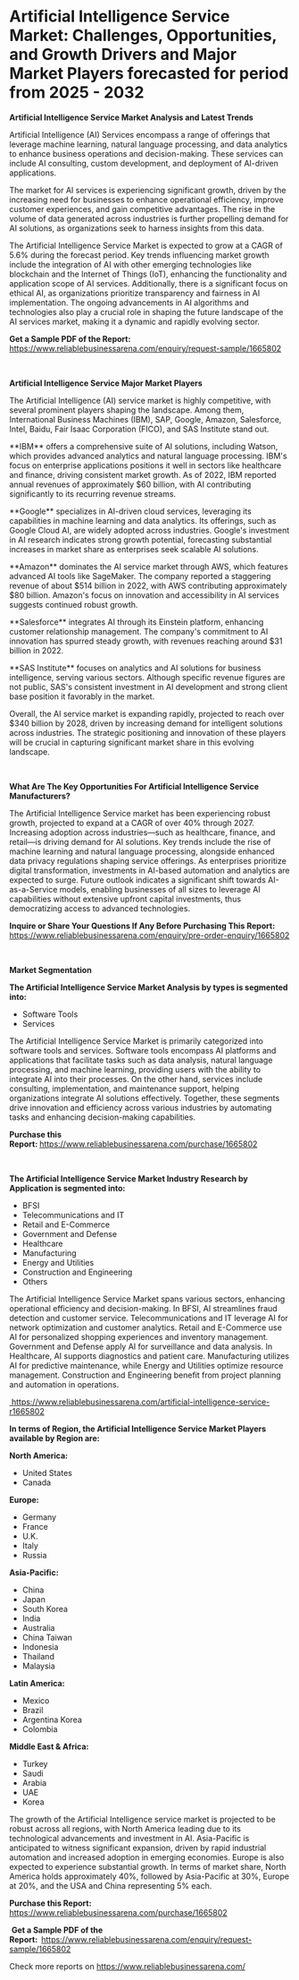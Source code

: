 <p><h1>Artificial Intelligence Service Market: Challenges, Opportunities, and Growth Drivers and Major Market Players forecasted for period from 2025 - 2032</h1></p><p><strong>Artificial Intelligence Service Market Analysis and Latest Trends</strong></p>
<p><p>Artificial Intelligence (AI) Services encompass a range of offerings that leverage machine learning, natural language processing, and data analytics to enhance business operations and decision-making. These services can include AI consulting, custom development, and deployment of AI-driven applications. </p><p>The market for AI services is experiencing significant growth, driven by the increasing need for businesses to enhance operational efficiency, improve customer experiences, and gain competitive advantages. The rise in the volume of data generated across industries is further propelling demand for AI solutions, as organizations seek to harness insights from this data.</p><p>The Artificial Intelligence Service Market is expected to grow at a CAGR of 5.6% during the forecast period. Key trends influencing market growth include the integration of AI with other emerging technologies like blockchain and the Internet of Things (IoT), enhancing the functionality and application scope of AI services. Additionally, there is a significant focus on ethical AI, as organizations prioritize transparency and fairness in AI implementation. The ongoing advancements in AI algorithms and technologies also play a crucial role in shaping the future landscape of the AI services market, making it a dynamic and rapidly evolving sector.</p></p>
<p><strong>Get a Sample PDF of the Report:&nbsp;</strong> <a href="https://www.reliablebusinessarena.com/enquiry/request-sample/1665802?utm_campaign=2248&utm_medium=2&utm_source=Github&utm_content=ia&utm_term=09032025&utm_id=artificial-intelligence-service">https://www.reliablebusinessarena.com/enquiry/request-sample/1665802</a></p>
<p>&nbsp;</p>
<p><strong>Artificial Intelligence Service Major Market Players</strong></p>
<p><p>The Artificial Intelligence (AI) service market is highly competitive, with several prominent players shaping the landscape. Among them, International Business Machines (IBM), SAP, Google, Amazon, Salesforce, Intel, Baidu, Fair Isaac Corporation (FICO), and SAS Institute stand out.</p><p>**IBM** offers a comprehensive suite of AI solutions, including Watson, which provides advanced analytics and natural language processing. IBM's focus on enterprise applications positions it well in sectors like healthcare and finance, driving consistent market growth. As of 2022, IBM reported annual revenues of approximately $60 billion, with AI contributing significantly to its recurring revenue streams.</p><p>**Google** specializes in AI-driven cloud services, leveraging its capabilities in machine learning and data analytics. Its offerings, such as Google Cloud AI, are widely adopted across industries. Google's investment in AI research indicates strong growth potential, forecasting substantial increases in market share as enterprises seek scalable AI solutions.</p><p>**Amazon** dominates the AI service market through AWS, which features advanced AI tools like SageMaker. The company reported a staggering revenue of about $514 billion in 2022, with AWS contributing approximately $80 billion. Amazon's focus on innovation and accessibility in AI services suggests continued robust growth.</p><p>**Salesforce** integrates AI through its Einstein platform, enhancing customer relationship management. The company's commitment to AI innovation has spurred steady growth, with revenues reaching around $31 billion in 2022.</p><p>**SAS Institute** focuses on analytics and AI solutions for business intelligence, serving various sectors. Although specific revenue figures are not public, SAS's consistent investment in AI development and strong client base position it favorably in the market.</p><p>Overall, the AI service market is expanding rapidly, projected to reach over $340 billion by 2028, driven by increasing demand for intelligent solutions across industries. The strategic positioning and innovation of these players will be crucial in capturing significant market share in this evolving landscape.</p></p>
<p>&nbsp;</p>
<p><strong>What Are The Key Opportunities For Artificial Intelligence Service Manufacturers?</strong></p>
<p><p>The Artificial Intelligence Service market has been experiencing robust growth, projected to expand at a CAGR of over 40% through 2027. Increasing adoption across industries—such as healthcare, finance, and retail—is driving demand for AI solutions. Key trends include the rise of machine learning and natural language processing, alongside enhanced data privacy regulations shaping service offerings. As enterprises prioritize digital transformation, investments in AI-based automation and analytics are expected to surge. Future outlook indicates a significant shift towards AI-as-a-Service models, enabling businesses of all sizes to leverage AI capabilities without extensive upfront capital investments, thus democratizing access to advanced technologies.</p></p>
<p><strong>Inquire or Share Your Questions If Any Before Purchasing This Report:</strong> <a href="https://www.reliablebusinessarena.com/enquiry/pre-order-enquiry/1665802?utm_campaign=2248&utm_medium=2&utm_source=Github&utm_content=ia&utm_term=09032025&utm_id=artificial-intelligence-service">https://www.reliablebusinessarena.com/enquiry/pre-order-enquiry/1665802</a></p>
<p>&nbsp;</p>
<p><strong>Market Segmentation</strong></p>
<p><strong>The Artificial Intelligence Service Market Analysis by types is segmented into:</strong></p>
<p><ul><li>Software Tools</li><li>Services</li></ul></p>
<p><p>The Artificial Intelligence Service Market is primarily categorized into software tools and services. Software tools encompass AI platforms and applications that facilitate tasks such as data analysis, natural language processing, and machine learning, providing users with the ability to integrate AI into their processes. On the other hand, services include consulting, implementation, and maintenance support, helping organizations integrate AI solutions effectively. Together, these segments drive innovation and efficiency across various industries by automating tasks and enhancing decision-making capabilities.</p></p>
<p><strong>Purchase this Report:&nbsp;</strong><a href="https://www.reliablebusinessarena.com/purchase/1665802?utm_campaign=2248&utm_medium=2&utm_source=Github&utm_content=ia&utm_term=09032025&utm_id=artificial-intelligence-service">https://www.reliablebusinessarena.com/purchase/1665802</a></p>
<p>&nbsp;</p>
<p><strong>The Artificial Intelligence Service Market Industry Research by Application is segmented into:</strong></p>
<p><ul><li>BFSI</li><li>Telecommunications and IT</li><li>Retail and E-Commerce</li><li>Government and Defense</li><li>Healthcare</li><li>Manufacturing</li><li>Energy and Utilities</li><li>Construction and Engineering</li><li>Others</li></ul></p>
<p><p>The Artificial Intelligence Service Market spans various sectors, enhancing operational efficiency and decision-making. In BFSI, AI streamlines fraud detection and customer service. Telecommunications and IT leverage AI for network optimization and customer analytics. Retail and E-Commerce use AI for personalized shopping experiences and inventory management. Government and Defense apply AI for surveillance and data analysis. In Healthcare, AI supports diagnostics and patient care. Manufacturing utilizes AI for predictive maintenance, while Energy and Utilities optimize resource management. Construction and Engineering benefit from project planning and automation in operations.</p></p>
<p><a href="https://www.reliablebusinessarena.com/artificial-intelligence-service-r1665802?utm_campaign=2248&utm_medium=2&utm_source=Github&utm_content=ia&utm_term=09032025&utm_id=artificial-intelligence-service">&nbsp;https://www.reliablebusinessarena.com/artificial-intelligence-service-r1665802</a></p>
<p><strong>In terms of Region, the Artificial Intelligence Service Market Players available by Region are:</strong></p>
<p>
    <p> <strong> North America: </strong>
        <ul>
            <li>United States</li>
            <li>Canada</li>
        </ul>
        </p> 
    <p> <strong> Europe: </strong>
        <ul>
            <li>Germany</li>
            <li>France</li>
            <li>U.K.</li>
            <li>Italy</li>
            <li>Russia</li>
        </ul>
        </p> 
    <p> <strong> Asia-Pacific: </strong>
        <ul>
            <li>China</li>
            <li>Japan</li>
            <li>South Korea</li>
            <li>India</li>
            <li>Australia</li>
            <li>China Taiwan</li>
            <li>Indonesia</li>
            <li>Thailand</li>
            <li>Malaysia</li>
        </ul>
        </p> 
    <p> <strong> Latin America: </strong>
        <ul>
            <li>Mexico</li>
            <li>Brazil</li>
            <li>Argentina Korea</li>
            <li>Colombia</li>
        </ul>
        </p> 
    <p> <strong> Middle East & Africa: </strong>
        <ul>
            <li>Turkey</li>
            <li>Saudi</li>
            <li>Arabia</li>
            <li>UAE</li>
            <li>Korea</li>
        </ul>
    </p>
    </p>
<p><p>The growth of the Artificial Intelligence service market is projected to be robust across all regions, with North America leading due to its technological advancements and investment in AI. Asia-Pacific is anticipated to witness significant expansion, driven by rapid industrial automation and increased adoption in emerging economies. Europe is also expected to experience substantial growth. In terms of market share, North America holds approximately 40%, followed by Asia-Pacific at 30%, Europe at 20%, and the USA and China representing 5% each.</p></p>
<p><strong>Purchase this Report: </strong><a href="https://www.reliablebusinessarena.com/purchase/1665802?utm_campaign=2248&utm_medium=2&utm_source=Github&utm_content=ia&utm_term=09032025&utm_id=artificial-intelligence-service">https://www.reliablebusinessarena.com/purchase/1665802</a></p>
<p>&nbsp;<strong>Get a Sample PDF of the Report:&nbsp;&nbsp;</strong><a href="https://www.reliablebusinessarena.com/enquiry/request-sample/1665802?utm_campaign=2248&utm_medium=2&utm_source=Github&utm_content=ia&utm_term=09032025&utm_id=artificial-intelligence-service">https://www.reliablebusinessarena.com/enquiry/request-sample/1665802</a></p>
<p><strong></strong></p>
<p>Check more reports on <a href="https://www.reliablebusinessarena.com/?utm_campaign=2248&utm_medium=2&utm_source=Github&utm_content=ia&utm_term=09032025&utm_id=artificial-intelligence-service">https://www.reliablebusinessarena.com/</a></p>